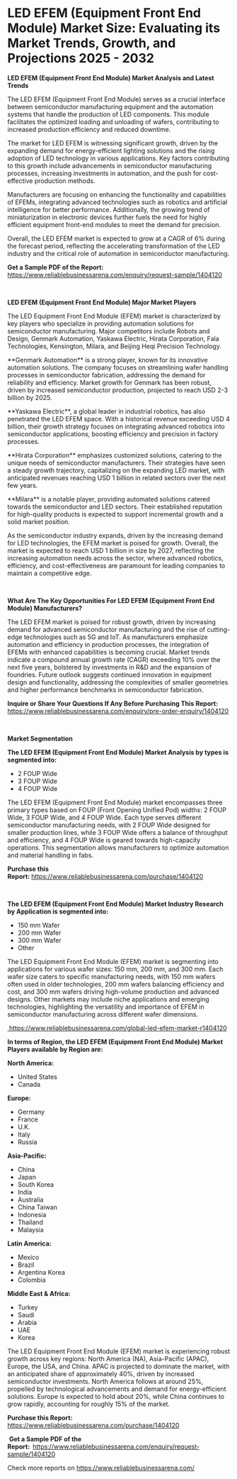 <p><h1>LED EFEM (Equipment Front End Module) Market Size: Evaluating its Market Trends, Growth, and Projections 2025 - 2032</h1></p><p><strong>LED EFEM (Equipment Front End Module) Market Analysis and Latest Trends</strong></p>
<p><p>The LED EFEM (Equipment Front End Module) serves as a crucial interface between semiconductor manufacturing equipment and the automation systems that handle the production of LED components. This module facilitates the optimized loading and unloading of wafers, contributing to increased production efficiency and reduced downtime. </p><p>The market for LED EFEM is witnessing significant growth, driven by the expanding demand for energy-efficient lighting solutions and the rising adoption of LED technology in various applications. Key factors contributing to this growth include advancements in semiconductor manufacturing processes, increasing investments in automation, and the push for cost-effective production methods. </p><p>Manufacturers are focusing on enhancing the functionality and capabilities of EFEMs, integrating advanced technologies such as robotics and artificial intelligence for better performance. Additionally, the growing trend of miniaturization in electronic devices further fuels the need for highly efficient equipment front-end modules to meet the demand for precision. </p><p>Overall, the LED EFEM market is expected to grow at a CAGR of 6% during the forecast period, reflecting the accelerating transformation of the LED industry and the critical role of automation in semiconductor manufacturing.</p></p>
<p><strong>Get a Sample PDF of the Report:&nbsp;</strong> <a href="https://www.reliablebusinessarena.com/enquiry/request-sample/1404120?utm_campaign=1990&utm_medium=2&utm_source=Github&utm_content=ia&utm_term=13012025&utm_id=led-efem-equipment-front-end-module">https://www.reliablebusinessarena.com/enquiry/request-sample/1404120</a></p>
<p>&nbsp;</p>
<p><strong>LED EFEM (Equipment Front End Module) Major Market Players</strong></p>
<p><p>The LED Equipment Front End Module (EFEM) market is characterized by key players who specialize in providing automation solutions for semiconductor manufacturing. Major competitors include Robots and Design, Genmark Automation, Yaskawa Electric, Hirata Corporation, Fala Technologies, Kensington, Milara, and Beijing Heqi Precision Technology.</p><p>**Genmark Automation** is a strong player, known for its innovative automation solutions. The company focuses on streamlining wafer handling processes in semiconductor fabrication, addressing the demand for reliability and efficiency. Market growth for Genmark has been robust, driven by increased semiconductor production, projected to reach USD 2-3 billion by 2025.</p><p>**Yaskawa Electric**, a global leader in industrial robotics, has also penetrated the LED EFEM space. With a historical revenue exceeding USD 4 billion, their growth strategy focuses on integrating advanced robotics into semiconductor applications, boosting efficiency and precision in factory processes.</p><p>**Hirata Corporation** emphasizes customized solutions, catering to the unique needs of semiconductor manufacturers. Their strategies have seen a steady growth trajectory, capitalizing on the expanding LED market, with anticipated revenues reaching USD 1 billion in related sectors over the next few years.</p><p>**Milara** is a notable player, providing automated solutions catered towards the semiconductor and LED sectors. Their established reputation for high-quality products is expected to support incremental growth and a solid market position.</p><p>As the semiconductor industry expands, driven by the increasing demand for LED technologies, the EFEM market is poised for growth. Overall, the market is expected to reach USD 1 billion in size by 2027, reflecting the increasing automation needs across the sector, where advanced robotics, efficiency, and cost-effectiveness are paramount for leading companies to maintain a competitive edge.</p></p>
<p>&nbsp;</p>
<p><strong>What Are The Key Opportunities For LED EFEM (Equipment Front End Module) Manufacturers?</strong></p>
<p><p>The LED EFEM market is poised for robust growth, driven by increasing demand for advanced semiconductor manufacturing and the rise of cutting-edge technologies such as 5G and IoT. As manufacturers emphasize automation and efficiency in production processes, the integration of EFEMs with enhanced capabilities is becoming crucial. Market trends indicate a compound annual growth rate (CAGR) exceeding 10% over the next five years, bolstered by investments in R&D and the expansion of foundries. Future outlook suggests continued innovation in equipment design and functionality, addressing the complexities of smaller geometries and higher performance benchmarks in semiconductor fabrication.</p></p>
<p><strong>Inquire or Share Your Questions If Any Before Purchasing This Report:</strong> <a href="https://www.reliablebusinessarena.com/enquiry/pre-order-enquiry/1404120?utm_campaign=1990&utm_medium=2&utm_source=Github&utm_content=ia&utm_term=13012025&utm_id=led-efem-equipment-front-end-module">https://www.reliablebusinessarena.com/enquiry/pre-order-enquiry/1404120</a></p>
<p>&nbsp;</p>
<p><strong>Market Segmentation</strong></p>
<p><strong>The LED EFEM (Equipment Front End Module) Market Analysis by types is segmented into:</strong></p>
<p><ul><li>2 FOUP Wide</li><li>3 FOUP Wide</li><li>4 FOUP Wide</li></ul></p>
<p><p>The LED EFEM (Equipment Front End Module) market encompasses three primary types based on FOUP (Front Opening Unified Pod) widths: 2 FOUP Wide, 3 FOUP Wide, and 4 FOUP Wide. Each type serves different semiconductor manufacturing needs, with 2 FOUP Wide designed for smaller production lines, while 3 FOUP Wide offers a balance of throughput and efficiency, and 4 FOUP Wide is geared towards high-capacity operations. This segmentation allows manufacturers to optimize automation and material handling in fabs.</p></p>
<p><strong>Purchase this Report:&nbsp;</strong><a href="https://www.reliablebusinessarena.com/purchase/1404120?utm_campaign=1990&utm_medium=2&utm_source=Github&utm_content=ia&utm_term=13012025&utm_id=led-efem-equipment-front-end-module">https://www.reliablebusinessarena.com/purchase/1404120</a></p>
<p>&nbsp;</p>
<p><strong>The LED EFEM (Equipment Front End Module) Market Industry Research by Application is segmented into:</strong></p>
<p><ul><li>150 mm Wafer</li><li>200 mm Wafer</li><li>300 mm Wafer</li><li>Other</li></ul></p>
<p><p>The LED Equipment Front End Module (EFEM) market is segmenting into applications for various wafer sizes: 150 mm, 200 mm, and 300 mm. Each wafer size caters to specific manufacturing needs, with 150 mm wafers often used in older technologies, 200 mm wafers balancing efficiency and cost, and 300 mm wafers driving high-volume production and advanced designs. Other markets may include niche applications and emerging technologies, highlighting the versatility and importance of EFEM in semiconductor manufacturing across different wafer dimensions.</p></p>
<p><a href="https://www.reliablebusinessarena.com/global-led-efem-market-r1404120?utm_campaign=1990&utm_medium=2&utm_source=Github&utm_content=ia&utm_term=13012025&utm_id=led-efem-equipment-front-end-module">&nbsp;https://www.reliablebusinessarena.com/global-led-efem-market-r1404120</a></p>
<p><strong>In terms of Region, the LED EFEM (Equipment Front End Module) Market Players available by Region are:</strong></p>
<p>
    <p> <strong> North America: </strong>
        <ul>
            <li>United States</li>
            <li>Canada</li>
        </ul>
        </p> 
    <p> <strong> Europe: </strong>
        <ul>
            <li>Germany</li>
            <li>France</li>
            <li>U.K.</li>
            <li>Italy</li>
            <li>Russia</li>
        </ul>
        </p> 
    <p> <strong> Asia-Pacific: </strong>
        <ul>
            <li>China</li>
            <li>Japan</li>
            <li>South Korea</li>
            <li>India</li>
            <li>Australia</li>
            <li>China Taiwan</li>
            <li>Indonesia</li>
            <li>Thailand</li>
            <li>Malaysia</li>
        </ul>
        </p> 
    <p> <strong> Latin America: </strong>
        <ul>
            <li>Mexico</li>
            <li>Brazil</li>
            <li>Argentina Korea</li>
            <li>Colombia</li>
        </ul>
        </p> 
    <p> <strong> Middle East & Africa: </strong>
        <ul>
            <li>Turkey</li>
            <li>Saudi</li>
            <li>Arabia</li>
            <li>UAE</li>
            <li>Korea</li>
        </ul>
    </p>
    </p>
<p><p>The LED Equipment Front End Module (EFEM) market is experiencing robust growth across key regions: North America (NA), Asia-Pacific (APAC), Europe, the USA, and China. APAC is projected to dominate the market, with an anticipated share of approximately 40%, driven by increased semiconductor investments. North America follows at around 25%, propelled by technological advancements and demand for energy-efficient solutions. Europe is expected to hold about 20%, while China continues to grow rapidly, accounting for roughly 15% of the market.</p></p>
<p><strong>Purchase this Report: </strong><a href="https://www.reliablebusinessarena.com/purchase/1404120?utm_campaign=1990&utm_medium=2&utm_source=Github&utm_content=ia&utm_term=13012025&utm_id=led-efem-equipment-front-end-module">https://www.reliablebusinessarena.com/purchase/1404120</a></p>
<p>&nbsp;<strong>Get a Sample PDF of the Report:&nbsp;&nbsp;</strong><a href="https://www.reliablebusinessarena.com/enquiry/request-sample/1404120?utm_campaign=1990&utm_medium=2&utm_source=Github&utm_content=ia&utm_term=13012025&utm_id=led-efem-equipment-front-end-module">https://www.reliablebusinessarena.com/enquiry/request-sample/1404120</a></p>
<p><strong></strong></p>
<p>Check more reports on <a href="https://www.reliablebusinessarena.com/?utm_campaign=1990&utm_medium=2&utm_source=Github&utm_content=ia&utm_term=13012025&utm_id=led-efem-equipment-front-end-module">https://www.reliablebusinessarena.com/</a></p>